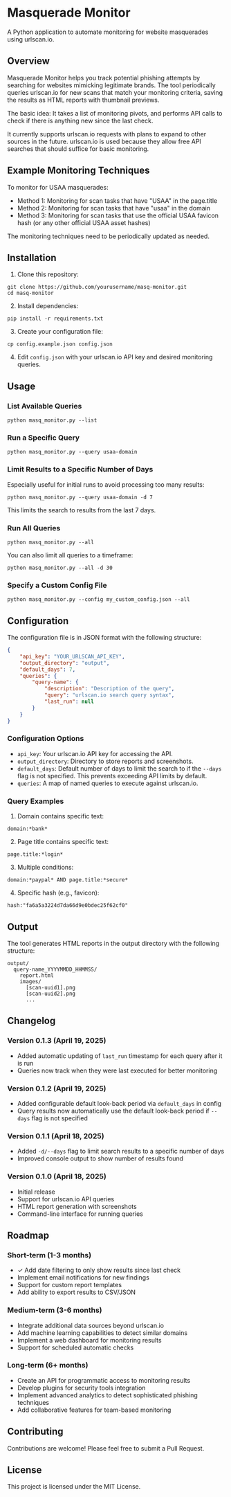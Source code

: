 # Masquerade Monitor

A Python application to automate monitoring for website masquerades using urlscan.io.

## Overview

Masquerade Monitor helps you track potential phishing attempts by searching for websites mimicking legitimate brands. The tool periodically queries urlscan.io for new scans that match your monitoring criteria, saving the results as HTML reports with thumbnail previews.

The basic idea:
It takes a list of monitoring pivots, and performs API calls to check if there is anything new since the last check.

It currently supports urlscan.io requests with plans to expand to other sources in the future. urlscan.io is used because they allow free API searches that should suffice for basic monitoring.

## Example Monitoring Techniques

To monitor for USAA masquerades:
- Method 1: Monitoring for scan tasks that have "USAA" in the page.title
- Method 2: Monitoring for scan tasks that have "usaa" in the domain
- Method 3: Monitoring for scan tasks that use the official USAA favicon hash (or any other official USAA asset hashes)

The monitoring techniques need to be periodically updated as needed.

## Installation

1. Clone this repository:
```
git clone https://github.com/yourusername/masq-monitor.git
cd masq-monitor
```

2. Install dependencies:
```
pip install -r requirements.txt
```

3. Create your configuration file:
```
cp config.example.json config.json
```

4. Edit `config.json` with your urlscan.io API key and desired monitoring queries.

## Usage

### List Available Queries

```
python masq_monitor.py --list
```

### Run a Specific Query

```
python masq_monitor.py --query usaa-domain
```

### Limit Results to a Specific Number of Days

Especially useful for initial runs to avoid processing too many results:

```
python masq_monitor.py --query usaa-domain -d 7
```

This limits the search to results from the last 7 days.

### Run All Queries

```
python masq_monitor.py --all
```

You can also limit all queries to a timeframe:

```
python masq_monitor.py --all -d 30
```

### Specify a Custom Config File

```
python masq_monitor.py --config my_custom_config.json --all
```

## Configuration

The configuration file is in JSON format with the following structure:

```json
{
    "api_key": "YOUR_URLSCAN_API_KEY",
    "output_directory": "output",
    "default_days": 7,
    "queries": {
        "query-name": {
            "description": "Description of the query",
            "query": "urlscan.io search query syntax",
            "last_run": null
        }
    }
}
```

### Configuration Options

- `api_key`: Your urlscan.io API key for accessing the API.
- `output_directory`: Directory to store reports and screenshots.
- `default_days`: Default number of days to limit the search to if the `--days` flag is not specified. This prevents exceeding API limits by default.
- `queries`: A map of named queries to execute against urlscan.io.

### Query Examples

1. Domain contains specific text:
```
domain:*bank*
```

2. Page title contains specific text:
```
page.title:*login*
```

3. Multiple conditions:
```
domain:*paypal* AND page.title:*secure*
```

4. Specific hash (e.g., favicon):
```
hash:"fa6a5a3224d7da66d9e0bdec25f62cf0"
```

## Output

The tool generates HTML reports in the output directory with the following structure:

```
output/
  query-name_YYYYMMDD_HHMMSS/
    report.html
    images/
      [scan-uuid1].png
      [scan-uuid2].png
      ...
```

## Changelog

### Version 0.1.3 (April 19, 2025)
- Added automatic updating of `last_run` timestamp for each query after it is run
- Queries now track when they were last executed for better monitoring

### Version 0.1.2 (April 19, 2025)
- Added configurable default look-back period via `default_days` in config
- Query results now automatically use the default look-back period if `--days` flag is not specified

### Version 0.1.1 (April 18, 2025)
- Added `-d/--days` flag to limit search results to a specific number of days
- Improved console output to show number of results found

### Version 0.1.0 (April 18, 2025)
- Initial release
- Support for urlscan.io API queries
- HTML report generation with screenshots
- Command-line interface for running queries

## Roadmap

### Short-term (1-3 months)
- ✓ Add date filtering to only show results since last check
- Implement email notifications for new findings
- Support for custom report templates
- Add ability to export results to CSV/JSON

### Medium-term (3-6 months)
- Integrate additional data sources beyond urlscan.io
- Add machine learning capabilities to detect similar domains
- Implement a web dashboard for monitoring results
- Support for scheduled automatic checks

### Long-term (6+ months)
- Create an API for programmatic access to monitoring results
- Develop plugins for security tools integration
- Implement advanced analytics to detect sophisticated phishing techniques
- Add collaborative features for team-based monitoring

## Contributing

Contributions are welcome! Please feel free to submit a Pull Request.

## License

This project is licensed under the MIT License.
